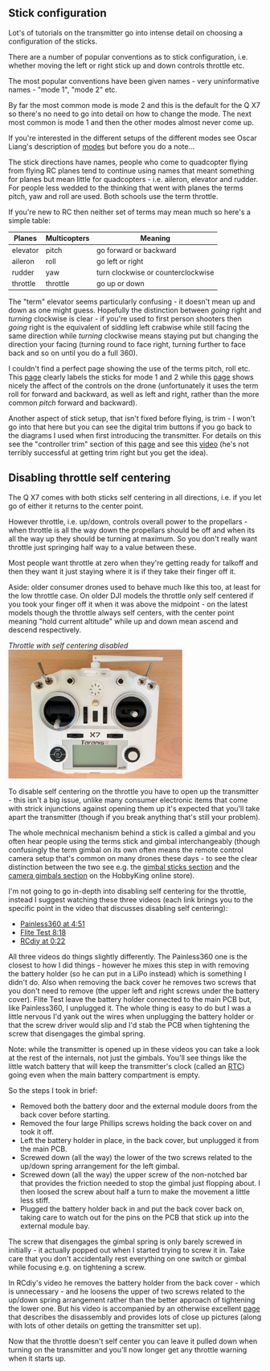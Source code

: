 Stick configuration
-------------------

Lot's of tutorials on the transmitter go into intense detail on choosing a configuration of the sticks.

There are a number of popular conventions as to stick configuration, i.e. whether moving the left or right stick up and down controls throttle etc.

The most popular conventions have been given names - very uninformative names - "mode 1", "mode 2" etc.

By far the most common mode is mode 2 and this is the default for the Q X7 so there's no need to go into detail on how to change the mode. The next most common is mode 1 and then the other modes almost never come up.

If you're interested in the different setups of the different modes see Oscar Liang's description of [modes](https://oscarliang.com/choose-rc-transmitter-quadcopter/#modes) but before you do a note...

The stick directions have names, people who come to quadcopter flying from flying RC planes tend to continue using names that meant something for planes but mean little for quadcopters - i.e. aileron, elevator and rudder. For people less wedded to the thinking that went with planes the terms pitch, yaw and roll are used. Both schools use the term throttle.

If you're new to RC then neither set of terms may mean much so here's a simple table:

| Planes | Multicopters | Meaning |
|--------|--------------|---------|
| elevator | pitch | go forward or backward |
| aileron | roll | go left or right |
| rudder | yaw | turn clockwise or counterclockwise |
| throttle | throttle | go up or down |

The "term" elevator seems particularly confusing - it doesn't mean up and down as one might guess. Hopefully the distinction between _going_ right and _turning_ clockwise is clear - if you're used to first person shooters then _going_ right is the equivalent of siddling left crabwise while still facing the same direction while _turning_ clockwise means staying put but changing the direction your facing (turning round to face right, turning further to face back and so on until you do a full 360).

I couldn't find a perfect page showing the use of the terms pitch, roll etc. This [page](http://newatlas.com/drone-school-quadcopter-transmitter-mode-1-2/40847/) clearly labels the sticks for mode 1 and 2 while this [page](https://www.wearechampionmag.com/quadcopter-transmitter-mode2-vs-mode1-difference) shows nicely the affect of the controls on the drone (unfortunately it uses the term roll for forward and backward, as well as left and right, rather than the more common _pitch_ forward and backward).

Another aspect of stick setup, that isn't fixed before flying, is trim - I won't go into that here but you can see the digital trim buttons if you go back to the diagrams I used when first introducing the transmitter. For details on this see the "controller trim" section of this [page](https://dronebuff.com/drone-controller/) and see this [video](https://www.youtube.com/watch?v=Nk2h06Ql3cM) (he's not terribly successful at getting trim right but you get the idea).

Disabling throttle self centering
---------------------------------

The Q X7 comes with both sticks self centering in all directions, i.e. if you let go of either it returns to the center point.

However throttle, i.e. up/down, controls overall power to the propellars - when throttle is all the way down the propellars should be off and when its all the way up they should be turning at maximum. So you don't really want throttle just springing half way to a value between these.

Most people want throttle at zero when they're getting ready for talkoff and then they want it just staying where it is if they take their finger off it.

Aside: older consumer drones used to behave much like this too, at least for the low throttle case. On older DJI models the throttle only self centered if you took your finger off it when it was above the midpoint - on the latest models though the throttle always self centers, with the center point meaning "hold current altitude" while up and down mean ascend and descend respectively.

_Throttle with self centering disabled_  
<img height="256" src="images/assembly/transmitter/throttle-self-centering-disabled.jpg">

To disable self centering on the throttle you have to open up the transmitter - this isn't a big issue, unlike many consumer electronic items that come with strick injunctions against opening them up it's expected that you'll take apart the transmitter (though if you break anything that's still your problem).

The whole mechnical mechanism behind a stick is called a gimbal and you often hear people using the terms stick and gimbal interchangeably (though confusingly the term gimbal on its own often means the remote control camera setup that's common on many drones these days - to see the clear distinction between the two see e.g. the [gimbal sticks section](https://hobbyking.com/en_us/radios-receivers-1/parts-accessories/gimbal-sticks-extensions.html) and the [camera gimbals section](https://hobbyking.com/en_us/multi-rotors-drones/camera-gimbals.html) on the HobbyKing online store).

I'm not going to go in-depth into disabling self centering for the throttle, instead I suggest watching these three videos (each link brings you to the specific point in the video that discusses disabling self centering):

* [Painless360 at 4:51](https://www.youtube.com/watch?v=YD3ojhwVmrI&feature=youtu.be&t=291)
* [Flite Test 8:18](https://www.youtube.com/watch?v=7cExS1tTOJA&feature=youtu.be&t=498)
* [RCdiy at 0:22](https://www.youtube.com/watch?v=yF8jrkYJ7nA&feature=youtu.be&t=22)

All three videos do things slightly differently. The Painless360 one is the closest to how I did things - however he mixes this step in with removing the battery holder (so he can put in a LiPo instead) which is something I didn't do. Also when removing the back cover he removes two screws that you don't need to remove (the upper left and right screws under the battery cover). Flite Test leave the battery holder connected to the main PCB but, like Painless360, I unplugged it. The whole thing is easy to do but I was a little nervous I'd yank out the wires when unplugging the battery holder or that the screw driver would slip and I'd stab the PCB when tightening the screw that disengages the gimbal spring.

Note: while the transmitter is opened up in these videos you can take a look at the rest of the internals, not just the gimbals. You'll see things like the little watch battery that will keep the transmitter's clock (called an [RTC](https://en.wikipedia.org/wiki/Real-time_clock)) going even when the main battery compartment is empty.

So the steps I took in brief:

* Removed both the battery door and the external module doors from the back cover before starting.
* Removed the four large Phillips screws holding the back cover on and took it off.
* Left the battery holder in place, in the back cover, but unplugged it from the main PCB.
* Screwed down (all the way) the lower of the two screws related to the up/down spring arrangement for the left gimbal.
* Screwed down (all the way) the upper screw of the non-notched bar that provides the friction needed to stop the gimbal just flopping about. I then loosed the screw about half a turn to make the movement a little less stiff.
* Plugged the battery holder back in and put the back cover back on, taking care to watch out for the pins on the PCB that stick up into the external module bay.

The screw that disengages the gimbal spring is only barely screwed in initially - it actually popped out when I started trying to screw it in. Take care that you don't accidentally rest everything on one switch or gimbal while focusing e.g. on tightening a screw.

In RCdiy's video he removes the battery holder from the back cover - which is unnecessary - and he loosens the upper of two screws related to the up/down spring arrangement rather than the better approach of tightening the lower one. But his video is accompanied by an otherwise excellent [page](http://rcdiy.ca/taranis-q-x7-tutorial-first-flight-setup/) that describes the disassembly and provides lots of close up pictures (along with lots of other details on getting the transmitter set up).

Now that the throttle doesn't self center you can leave it pulled down when turning on the transmitter and you'll now longer get any throttle warning when it starts up.
